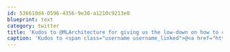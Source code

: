 ```yaml
---
id: 536610d4-0596-4356-9e30-a1210c9213e0
blueprint: text
category: twitter
title: 'Kudos to @MLArchitecture for giving us the low-down on how to create acoustic phone-booths for the @okcolab'
caption: 'Kudos to <span class="username username_linked">@<a href="https://twitter.com/MLArchitecture" title="Michael Lyons Architecture">MLArchitecture</a></span> for giving us the low-down on how to create acoustic phone-booths for the <span class="username username_linked">@<a href="https://twitter.com/okcolab" title="Okanagan coLab">okcolab</a></span>'
---
```

